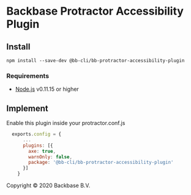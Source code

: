 Backbase Protractor Accessibility Plugin
========================================

## Install

```shell
npm install --save-dev @bb-cli/bb-protractor-accessibility-plugin
```

### Requirements
- [Node.js](http://nodejs.org/) v0.11.15 or higher

## Implement

Enable this plugin inside your protractor.conf.js

```js
  exports.config = {
      ...
      plugins: [{
        axe: true,
        warnOnly: false,
        package: '@bb-cli/bb-protractor-accessibility-plugin'
      }]
    }
```

Copyright © 2020 Backbase B.V.